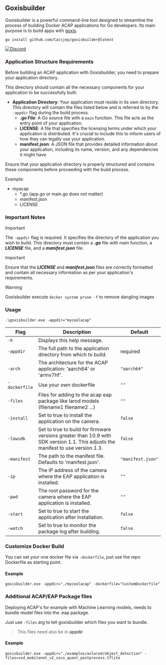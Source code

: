 ## Goxisbuilder

Goxisbuilder is a powerful command-line tool designed to streamline the process of building Docker ACAP applications for Go developers. 
Its main purpose is to build apps with [goxis](https://github.com/Cacsjep/goxis).

```shell
go install github.com/Cacsjep/goxisbuilder@latest
```

[![Discord](https://img.shields.io/badge/Discord-Join%20us-blue?style=for-the-badge&logo=discord)](https://discord.gg/we6EqDSJ)

### Application Structure Requirements
Before building an ACAP application with Goxisbuilder, you need to prepare your application directory. 

This directory should contain all the necessary components for your application to be successfully built:

- **Application Directory**: Your application must reside in its own directory. This directory will contain the files listed below and is referred to by the `-appdir` flag during the build process.
  - **.go File**: A Go source file with a `main` function. This file acts as the entry point of your application.
  - **LICENSE**: A file that specifies the licensing terms under which your application is distributed. It's crucial to include this to inform users of how they can legally use your application.
  - **manifest.json**: A JSON file that provides detailed information about your application, including its name, version, and any dependencies it might have.

Ensure that your application directory is properly structured and contains these components before proceeding with the build process.

Example:
 * myacap
   * *.go (app.go or main.go does not matter) 
   * manifest.json
   * LICENSE

### Important Notes
> [!IMPORTANT] 
> The `-appdir` flag is required. It specifies the directory of the application you wish to build. This directory must contain a ***.go*** file with main function, a ***LICENSE*** file, and a ***manifest.json*** file.

> [!IMPORTANT] 
> Ensure that the ***LICENSE*** and ***manifest.json*** files are correctly formatted and contain all necessary information as per your application's requirements.

> [!WARNING] 
> Goxisbuilder execute ```docker system prune -f``` to remove dangling images 

### Usage

```shell
.\goxisbuilder.exe -appdir="mycoolacap"
```

| Flag                | Description                                                                                                                      | Default           |
| ------------------- | -------------------------------------------------------------------------------------------------------------------------------- | ----------------- |
| `-h`                | Displays this help message.                                                                                                      |                   |
| `-appdir`           | The full path to the application directory from which to build.                                                                  | required          |
| `-arch`             | The architecture for the ACAP application: 'aarch64' or 'armv7hf'.                                                               | `"aarch64"`       |
| `-dockerfile`       | Use your own dockerfile                                                                                                          | `""`       |
| `-files`            | Files for adding to the acap eap package like larod models (filename1 filename2 ...)                                             | `""`       |
| `-install`          | Set to true to install the application on the camera.                                                                            | `false`           |
| `-lowsdk`           | Set to true to build for firmware versions greater than 10.9 with SDK version 1.1. This adjusts the manifest to use version 1.3. | `false`           |
| `-manifest`         | The path to the manifest file. Defaults to 'manifest.json'.                                                                      | `"manifest.json"` |
| `-ip`               | The IP address of the camera where the EAP application is installed.                                                             | `""`              |
| `-pwd`              | The root password for the camera where the EAP application is installed.                                                         | `""`              |
| `-start`            | Set to true to start the application after installation.                                                                         | `false`           |
| `-watch`            | Set to true to monitor the package log after building.                                                                           | `false`           |

### Customize Docker Build
You can set your one docker file via `-dockerfile`,
just use the repo Dockerfile as starting point.

#### Example
```
goxisbuilder.exe -appdir="./mycoolacap" -dockerfile="CustomDockerfile"
```


### Additional ACAP/EAP Package files
Deploying ACAP's for example with Machine Learning models,
needs to bundle model files into the .eap package.

Just use `-files` arg to tell goxisbuilder which files you want to bundle.
>This files need also be in **appdir**

#### Example
```
goxisbuilder.exe -appdir="./examples/axlarod/object_detection" -files=ssd_mobilenet_v2_coco_quant_postprocess.tflite
```